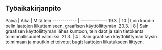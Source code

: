 ## Työaikakirjanpito

Päivä | Aika | Mitä tein
------------ | -------------
19.3.  |  10  |    Loin koodin pelin laatojen liikuttamiseen, graafisen 
		 käyttöliittymän.
20.3.   |  8	| Sain graafisen käyttöliittymän lähes kuntoon, tein 
daot 
		 ja sain tietokanta toiminnallisuudet valmiiksi.
21.3.  |   4  |    Sain graafisen käyttöliittymän täysin toimimaan ja 
		 muutkin ei toivotut bugit laattojen liikutukseen 
		 liittyen.
